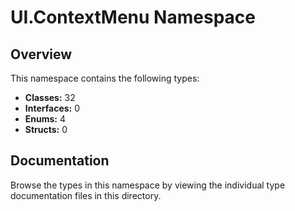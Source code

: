 # UI.ContextMenu Namespace

## Overview

This namespace contains the following types:

- **Classes:** 32
- **Interfaces:** 0
- **Enums:** 4
- **Structs:** 0

## Documentation

Browse the types in this namespace by viewing the individual type documentation files in this directory.

